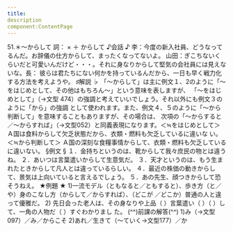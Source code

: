 ```yaml
---
title:
description
component:ContentPage
---
```



51.＊～からして 詞： × ＋ からして
♪会話 ♪
李：今度の新入社員、どうなってるんだ。お辞儀の仕方からして、まったくなってないよ。
山田：ぎこちないくらいだと可愛いんだけど・・・。それに身なりからして堅気の会社員には見えないな。長： 彼らは君たちにない何かを持っているんだから、一日も早く戦力化する方法を考えようや。
♯解説 ♭
「～からして」は主に例文１、2のように「～をはじめとして、その他はもちろん～」という意味を表しますが、 「～をはじめとして」（→文型 474）の強調と考えていいでしょう。それ以外にも例文３のように「から」の強調 として使われます。また、例文４、５のように「～から判断して」を意味することもありますが、その場合は、 次項の「～からすると／～からすれば」（→文型052）と同義表現になります。＜≒をはじめとして＞
Ａ国は食料からして欠乏状態だから、衣類・燃料も欠乏しているに違いな い。＜≒から判断して＞
Ａ国の深刻な食糧事情からして、衣類・燃料も欠乏しているに違いない。
§例文 §
１．金持ちというのは、靴からして我々庶民の物とは違うね。
２．あいつは言葉遣いからして生意気だ。
３．天才というのは、もう生まれたときからして凡人とは違っているらしい。
４．最近の株価の動きからして、景気は上向いていると言えるでしょう。
５．あの先生、顔つきからして恐そうねえ。
★例題 ★
1)一流モデル（ともなると／ともすると）、歩き方（と／や）身のこなし方（からして／からすれば）、（どこが
／どこか）普通の人と違って優雅だ。
2) 先日会った老人は、その身なりや上品（ ）言葉遣い（ ）（ ）して、一角の人物だ（ ）すぐわかりまし た。
(^^)前課の解答(^^)
1)み（→文型097）／み／からこそ
2)あれ／生きて（～ていく→文型177）／か
